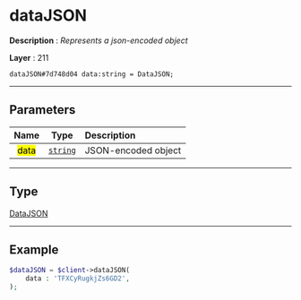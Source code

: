 # dataJSON

**Description** : *Represents a json-encoded object*

**Layer** : 211

```tl
dataJSON#7d748d04 data:string = DataJSON;
```

---

## Parameters

| Name | Type | Description |
| :---: | :---: | :--- |
| <mark>data</mark> | [`string`](type/string) | JSON-encoded object |

---

## Type

[DataJSON](type/DataJSON)

---

## Example

```php
$dataJSON = $client->dataJSON(
	data : 'TFXCyRugkjZs6GD2',
);
```